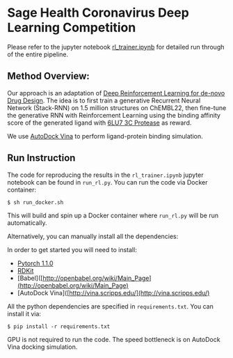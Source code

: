# Sage Health Coronavirus Deep Learning Competition #

Please refer to the jupyter notebook [rl_trainer.ipynb](https://github.com/flyyufelix/nCoV_DRL_Competition/blob/master/rl_trainer.ipynb) for detailed run through of the entire pipeline. 

## Method Overview: ##

Our approach is an adaptation of  [Deep Reinforcement Learning for de-novo Drug Design](https://github.com/isayev/ReLeaSE). The idea is to first train a generative Recurrent Neural Network (Stack-RNN) on 1.5 million structures on ChEMBL22, then fine-tune the generative RNN with Reinforcement Learning using the binding affinity score of the generated ligand with  [6LU7 3C Protease](https://www.rcsb.org/structure/6LU7)  as reward.

We use  [AutoDock Vina](http://vina.scripps.edu/)  to perform ligand-protein binding simulation.

## Run Instruction ##

The code for reproducing the results in the `rl_trainer.ipynb` jupyter notebook can be found in `run_rl.py`. You can run the code via Docker container:

```
$ sh run_docker.sh
```

This will build and spin up a Docker container where `run_rl.py` will be run automatically.

Alternatively, you can manually install all the dependencies:

In order to get started you will need to install:

-   [Pytorch 1.1.0](https://pytorch.org/)
-   [RDKit](https://www.rdkit.org/docs/Install.html)
-   [Babel]([http://openbabel.org/wiki/Main_Page](http://openbabel.org/wiki/Main_Page)
-   [AutoDock Vina]([http://vina.scripps.edu/](http://vina.scripps.edu/)

All the python dependencies are specified in `requirements.txt`. You can install it via:

```
$ pip install -r requirements.txt
```

GPU is not required to run the code. The speed bottleneck is on AutoDock Vina docking simulation. 
